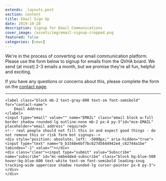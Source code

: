 ```yaml
---
extends: _layouts.post
section: content
title: Email Sign Up
date: 2019-10-20
description: Signup for Email Communications
cover_image: /assets/img/email-signup-cropped.png
featured: false
categories: [news]
---
```


We're in the process of converting our email communication platform. Please use the form below to signup for emails from the QVHA board. We send (at most) 2-3 emails a month, but we promise they're all fun, helpful and exciting.

If you have any questions or concerns about this, please complete the form on the [contact page](https://qvhamashpee.com/contact-us/).

<hr>

<!-- Begin Mailchimp Signup Form -->
<style>
    #mc-embedded-subscribe { width: 50%;}
</style>
<div id="mc_embed_signup" class="w-full flex flex-col justify-center my-12 p-6 md:px-12 bg-gray-200 border border-gray-400 text-sm md:rounded shadow mx-auto">
<form action="https://qvhamashpee.us20.list-manage.com/subscribe/post?u=b3348e6bf7bc627d5644942e4&amp;id=c82744a1be" method="post" id="mc-embedded-subscribe-form" name="mc-embedded-subscribe-form" class="validate" target="_blank" novalidate>
    <div id="mc_embed_signup_scroll">
	
    <label class="block mb-2 text-gray-800 text-sm font-semibold" for="contact-name">
        Email Address
    </label>
	<input type="email" value="" name="EMAIL" class="email block w-full border shadow rounded-lg outline-none mb-2 px-4 py-3"id="mce-EMAIL" placeholder="email address" required>
    <!-- real people should not fill this in and expect good things - do not remove this or risk form bot signups-->
    <div style="position: absolute; left: -5000px;" aria-hidden="true"><input type="text" name="b_b3348e6bf7bc627d5644942e4_c82744a1be" tabindex="-1" value=""></div>
    <div class="clear"><input type="submit" value="Subscribe" name="subscribe" id="mc-embedded-subscribe" class="block bg-blue-500 hover:bg-blue-600 text-white text-sm font-semibold leading-snug tracking-wide uppercase shadow rounded-lg cursor-pointer px-6 py-3"></div>
    </div>
</form>
</div>

<!--End mc_embed_signup-->
